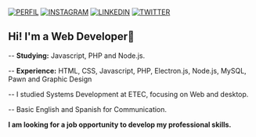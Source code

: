 [![PERFIL](https://img.shields.io/badge/perfil%20-%23323330.svg?&style=for-the-badge&logo=perfil&logoColor=black&color=EBC309)](https://github.com/ojoaovs)
[![INSTAGRAM](https://img.shields.io/badge/Instagram%20-%23323330.svg?&style=for-the-badge&logo=Instagram&logoColor=white&color=D2287A)](https://www.instagram.com/ojoaovs)
[![LINKEDIN](https://img.shields.io/badge/Linkedin%20-%23323330.svg?&style=for-the-badge&logo=Linkedin&logoColor=white&color=0A63BC)](https://www.linkedin.com/in/ojoaovs)
[![TWITTER](https://img.shields.io/badge/Twitter%20-%23323330.svg?&style=for-the-badge&logo=Twitter&logoColor=white&color=2CA5DA)](https://twitter.com/ojoaovs)

## Hi! I'm a Web Developer👋

-- **Studying:** Javascript, PHP and Node.js.

-- **Experience:** HTML, CSS, Javascript, PHP, Electron.js, Node.js, MySQL, Pawn and Graphic Design

-- I studied Systems Development at ETEC, focusing on Web and desktop.

-- Basic English and Spanish for Communication.


**I am looking for a job opportunity to develop my professional skills.**
